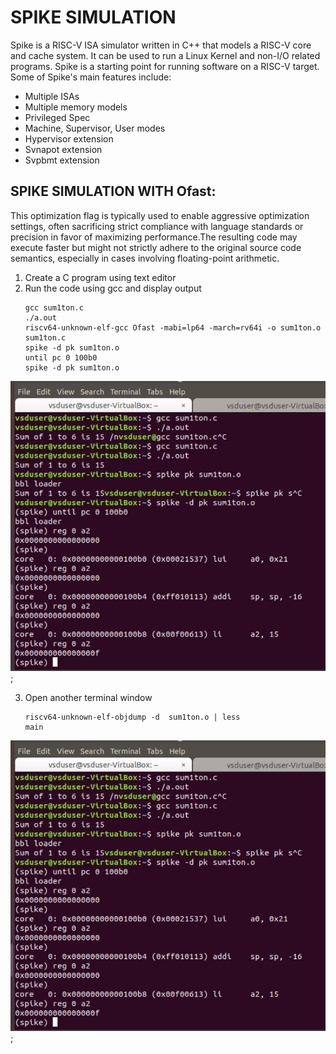 # SPIKE SIMULATION
Spike is a RISC-V ISA simulator written in C++ that models a RISC-V core and cache system. It can be used to run a Linux Kernel and non-I/O related programs. Spike is a starting point for running software on a RISC-V target. Some of Spike's main features include:
* Multiple ISAs
* Multiple memory models
* Privileged Spec
* Machine, Supervisor, User modes
* Hypervisor extension
* Svnapot extension
* Svpbmt extension

## SPIKE SIMULATION WITH Ofast:
This optimization flag is typically used to enable aggressive optimization settings, often sacrificing strict compliance with language standards or precision in favor of maximizing performance.The resulting code may execute faster but might not strictly adhere to the original source code semantics, especially in cases involving floating-point arithmetic.

1. Create a C program using text editor
2. Run the code using gcc and display output
   ```
   gcc sum1ton.c
   ./a.out
   riscv64-unknown-elf-gcc Ofast -mabi=lp64 -march=rv64i -o sum1ton.o sum1ton.c
   spike -d pk sum1ton.o
   until pc 0 100b0
   spike -d pk sum1ton.o
   ```
<img src= "https://github.com/ridhikapila27/vsdsquadron-mini-internship/blob/main/TASK4/Ofast.JPG?raw=true"/>;

3. Open another terminal window
   ```
   riscv64-unknown-elf-objdump -d  sum1ton.o | less
   main
   ```
<img src= "https://github.com/ridhikapila27/vsdsquadron-mini-internship/blob/main/TASK4/Ofast.JPG?raw=true"/>;
